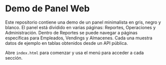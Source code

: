 # Demo de Panel Web

Este repositorio contiene una demo de un panel minimalista en gris, negro y blanco. El panel está dividido en varias páginas: Reportes, Operaciones y Administración. Dentro de Reportes se puede navegar a páginas específicas para Empleados, Vendings y Almacenes. Cada una muestra datos de ejemplo en tablas obtenidos desde un API pública.

Abre `index.html` para comenzar y usa el menú para acceder a cada sección.
